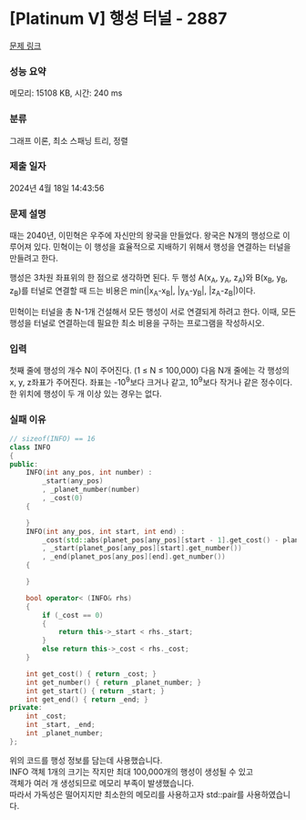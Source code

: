 # [Platinum V] 행성 터널 - 2887 

[문제 링크](https://www.acmicpc.net/problem/2887) 

### 성능 요약

메모리: 15108 KB, 시간: 240 ms

### 분류

그래프 이론, 최소 스패닝 트리, 정렬

### 제출 일자

2024년 4월 18일 14:43:56

### 문제 설명

<p>
	때는 2040년, 이민혁은 우주에 자신만의 왕국을 만들었다. 왕국은 N개의 행성으로 이루어져 있다. 민혁이는 이 행성을 효율적으로 지배하기 위해서 행성을 연결하는 터널을 만들려고 한다.</p>

<p>
	행성은 3차원 좌표위의 한 점으로 생각하면 된다. 두 행성 A(x<sub>A</sub>, y<sub>A</sub>, z<sub>A</sub>)와 B(x<sub>B</sub>, y<sub>B</sub>, z<sub>B</sub>)를 터널로 연결할 때 드는 비용은 min(|x<sub>A</sub>-x<sub>B</sub>|, |y<sub>A</sub>-y<sub>B</sub>|, |z<sub>A</sub>-z<sub>B</sub>|)이다.</p>

<p>
	민혁이는 터널을 총 N-1개 건설해서 모든 행성이 서로 연결되게 하려고 한다. 이때, 모든 행성을 터널로 연결하는데 필요한 최소 비용을 구하는 프로그램을 작성하시오.</p>

### 입력 

 <p>
	첫째 줄에 행성의 개수 N이 주어진다. (1 ≤ N ≤ 100,000) 다음 N개 줄에는 각 행성의 x, y, z좌표가 주어진다. 좌표는 -10<sup>9</sup>보다 크거나 같고, 10<sup>9</sup>보다 작거나 같은 정수이다. 한 위치에 행성이 두 개 이상 있는 경우는 없다. </p>

### 실패 이유 

 <p> 
	 
```cpp 
// sizeof(INFO) == 16
class INFO
{
public:
	INFO(int any_pos, int number) :
		_start(any_pos)
		, _planet_number(number)
		, _cost(0)
	{

	}
	INFO(int any_pos, int start, int end) :
		_cost(std::abs(planet_pos[any_pos][start - 1].get_cost() - planet_pos[any_pos][start].get_cost()))
		, _start(planet_pos[any_pos][start].get_number())
		, _end(planet_pos[any_pos][end].get_number())
	{

	}

	bool operator< (INFO& rhs)
	{
		if (_cost == 0)
		{
			return this->_start < rhs._start;
		}
		else return this->_cost < rhs._cost;
	}

	int get_cost() { return _cost; }
	int get_number() { return _planet_number; }
	int get_start() { return _start; }
	int get_end() { return _end; }
private:
	int _cost;
	int _start, _end;
	int _planet_number;
};
```

위의 코드를 행성 정보를 담는데 사용했습니다.  
INFO 객체 1개의 크기는 작지만 최대 100,000개의 행성이 생성될 수 있고  
객체가 여러 개 생성되므로 메모리 부족이 발생했습니다.  
따라서 가독성은 떨어지지만 최소한의 메모리를 사용하고자 std::pair를 사용하였습니다.
